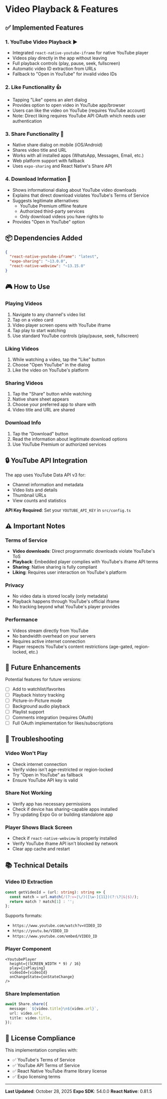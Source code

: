 # Video Playback & Features

## ✅ Implemented Features

### 1. **YouTube Video Playback** ▶️
- Integrated `react-native-youtube-iframe` for native YouTube player
- Videos play directly in the app without leaving
- Full playback controls (play, pause, seek, fullscreen)
- Automatic video ID extraction from URLs
- Fallback to "Open in YouTube" for invalid video IDs

### 2. **Like Functionality** 👍
- Tapping "Like" opens an alert dialog
- Provides option to open video in YouTube app/browser
- Users can like the video on YouTube (requires YouTube account)
- Note: Direct liking requires YouTube API OAuth which needs user authentication

### 3. **Share Functionality** 🔗
- Native share dialog on mobile (iOS/Android)
- Shares video title and URL
- Works with all installed apps (WhatsApp, Messages, Email, etc.)
- Web platform support with fallback
- Uses `expo-sharing` and React Native's Share API

### 4. **Download Information** 💾
- Shows informational dialog about YouTube video downloads
- Explains that direct download violates YouTube's Terms of Service
- Suggests legitimate alternatives:
  - YouTube Premium offline feature
  - Authorized third-party services
  - Only download videos you have rights to
- Provides "Open in YouTube" option

## 📦 Dependencies Added

```json
{
  "react-native-youtube-iframe": "latest",
  "expo-sharing": "~13.0.0",
  "react-native-webview": "~13.15.0"
}
```

## 🎮 How to Use

### Playing Videos
1. Navigate to any channel's video list
2. Tap on a video card
3. Video player screen opens with YouTube iframe
4. Tap play to start watching
5. Use standard YouTube controls (play/pause, seek, fullscreen)

### Liking Videos
1. While watching a video, tap the "Like" button
2. Choose "Open YouTube" in the dialog
3. Like the video on YouTube's platform

### Sharing Videos
1. Tap the "Share" button while watching
2. Native share sheet appears
3. Choose your preferred app to share with
4. Video title and URL are shared

### Download Info
1. Tap the "Download" button
2. Read the information about legitimate download options
3. Use YouTube Premium or authorized services

## 🔒 YouTube API Integration

The app uses YouTube Data API v3 for:
- Channel information and metadata
- Video lists and details
- Thumbnail URLs
- View counts and statistics

**API Key Required**: Set your `YOUTUBE_API_KEY` in `src/config.ts`

## ⚠️ Important Notes

### Terms of Service
- **Video downloads**: Direct programmatic downloads violate YouTube's ToS
- **Playback**: Embedded player complies with YouTube's iframe API terms
- **Sharing**: Native sharing is fully compliant
- **Liking**: Requires user interaction on YouTube's platform

### Privacy
- No video data is stored locally (only metadata)
- Playback happens through YouTube's official iframe
- No tracking beyond what YouTube's player provides

### Performance
- Videos stream directly from YouTube
- No bandwidth overhead on your servers
- Requires active internet connection
- Player respects YouTube's content restrictions (age-gated, region-locked, etc.)

## 🚀 Future Enhancements

Potential features for future versions:
- [ ] Add to watchlist/favorites
- [ ] Playback history tracking
- [ ] Picture-in-Picture mode
- [ ] Background audio playback
- [ ] Playlist support
- [ ] Comments integration (requires OAuth)
- [ ] Full OAuth implementation for likes/subscriptions

## 🐛 Troubleshooting

### Video Won't Play
- Check internet connection
- Verify video isn't age-restricted or region-locked
- Try "Open in YouTube" as fallback
- Ensure YouTube API key is valid

### Share Not Working
- Verify app has necessary permissions
- Check if device has sharing-capable apps installed
- Try updating Expo Go or building standalone app

### Player Shows Black Screen
- Check if `react-native-webview` is properly installed
- Verify YouTube iframe API isn't blocked by network
- Clear app cache and restart

## 📚 Technical Details

### Video ID Extraction
```typescript
const getVideoId = (url: string): string => {
  const match = url.match(/(?:v=|\/)([\w-]{11})(?:\?|&|$)/);
  return match ? match[1] : '';
};
```

Supports formats:
- `https://www.youtube.com/watch?v=VIDEO_ID`
- `https://youtu.be/VIDEO_ID`
- `https://www.youtube.com/embed/VIDEO_ID`

### Player Component
```tsx
<YoutubePlayer
  height={(SCREEN_WIDTH * 9) / 16}
  play={isPlaying}
  videoId={videoId}
  onChangeState={onStateChange}
/>
```

### Share Implementation
```typescript
await Share.share({
  message: `${video.title}\n${video.url}`,
  url: video.url,
  title: video.title,
});
```

## 📄 License Compliance

This implementation complies with:
- ✅ YouTube's Terms of Service
- ✅ YouTube API Terms of Service
- ✅ React Native YouTube iframe library license
- ✅ Expo licensing terms

---

**Last Updated**: October 28, 2025
**Expo SDK**: 54.0.0
**React Native**: 0.81.5
